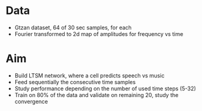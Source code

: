 # Data 
- Gtzan dataset, 64 of 30 sec samples, for each
- Fourier transformed to 2d map of amplitudes for frequency vs time

# Aim
- Build LTSM network, where a cell predicts speech vs music
- Feed sequentially the consecutive time samples
- Study performance depending on the number of used time steps (5-32)
- Train on 80% of the data and validate on remaining 20, study the convergence